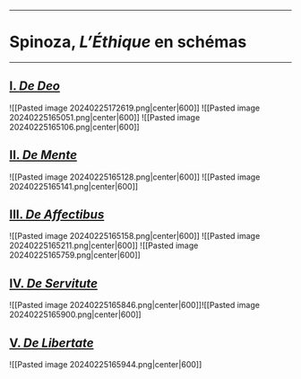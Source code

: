 ***
# Spinoza, *L’Éthique* en schémas 
***
## <u>I. <i>De Deo</i></u>

![[Pasted image 20240225172619.png|center|600]]
![[Pasted image 20240225165051.png|center|600]]
![[Pasted image 20240225165106.png|center|600]]
<div style="page-break-after: always;"></div>


## <u>II. <i>De Mente</i></u>

![[Pasted image 20240225165128.png|center|600]]
![[Pasted image 20240225165141.png|center|600]]
<div style="page-break-after: always;"></div>


## <u>III. <i>De Affectibus</i></u>

![[Pasted image 20240225165158.png|center|600]]
![[Pasted image 20240225165211.png|center|600]]
![[Pasted image 20240225165759.png|center|600]]
<div style="page-break-after: always;"></div>


## <u>IV. <i>De Servitute</i></u>

![[Pasted image 20240225165846.png|center|600]]![[Pasted image 20240225165900.png|center|600]]<div style="page-break-after: always;"></div>


## <u>V. <i>De Libertate</i></u>

![[Pasted image 20240225165944.png|center|600]]